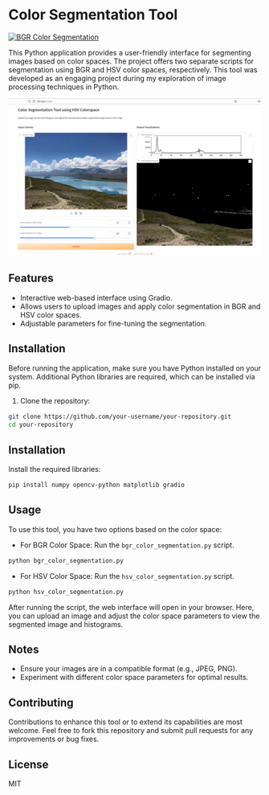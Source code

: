 # Color Segmentation Tool 

[![BGR Color Segmentation](https://img.shields.io/badge/Color_Segmentation-BGR-green)]([https://huggingface.co/spaces/iamnamas/color-segmentation-bgr])

This Python application provides a user-friendly interface for segmenting images based on color spaces. The project offers two separate scripts for segmentation using BGR and HSV color spaces, respectively. This tool was developed as an engaging project during my exploration of image processing techniques in Python.

![Color Segmentation Demo](app_demo.png) 

## Features

- Interactive web-based interface using Gradio.
- Allows users to upload images and apply color segmentation in BGR and HSV color spaces.
- Adjustable parameters for fine-tuning the segmentation.

## Installation

Before running the application, make sure you have Python installed on your system. Additional Python libraries are required, which can be installed via pip.

1. Clone the repository:

```bash
git clone https://github.com/your-username/your-repository.git
cd your-repository
```

## Installation

Install the required libraries:

```bash
pip install numpy opencv-python matplotlib gradio
```

## Usage

To use this tool, you have two options based on the color space:

- For BGR Color Space: Run the `bgr_color_segmentation.py` script.

```bash
python bgr_color_segmentation.py
```
- For HSV Color Space: Run the `hsv_color_segmentation.py` script.

```bash
python hsv_color_segmentation.py
```

After running the script, the web interface will open in your browser. Here, you can upload an image and adjust the color space parameters to view the segmented image and histograms.

## Notes

- Ensure your images are in a compatible format (e.g., JPEG, PNG).
- Experiment with different color space parameters for optimal results.

## Contributing

Contributions to enhance this tool or to extend its capabilities are most welcome. Feel free to fork this repository and submit pull requests for any improvements or bug fixes.

## License

MIT
